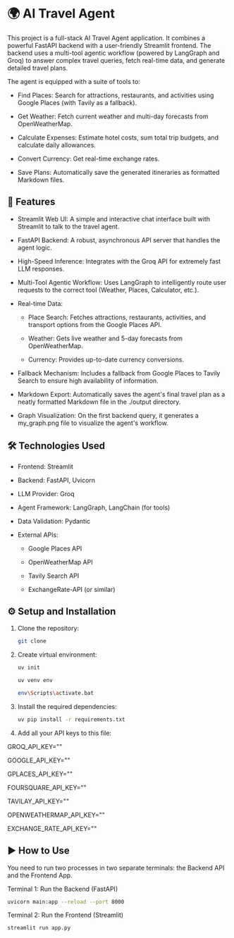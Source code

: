 # 🌍 AI Travel Agent

This project is a full-stack AI Travel Agent application. It combines a powerful FastAPI backend with a user-friendly Streamlit frontend. The backend uses a multi-tool agentic workflow (powered by LangGraph and Groq) to answer complex travel queries, fetch real-time data, and generate detailed travel plans.

The agent is equipped with a suite of tools to:

- Find Places: Search for attractions, restaurants, and activities using Google Places (with Tavily as a fallback).

- Get Weather: Fetch current weather and multi-day forecasts from OpenWeatherMap.

- Calculate Expenses: Estimate hotel costs, sum total trip budgets, and calculate daily allowances.

- Convert Currency: Get real-time exchange rates.

- Save Plans: Automatically save the generated itineraries as formatted Markdown files.

## 🚀 Features

- Streamlit Web UI: A simple and interactive chat interface built with Streamlit to talk to the travel agent.

- FastAPI Backend: A robust, asynchronous API server that handles the agent logic.

- High-Speed Inference: Integrates with the Groq API for extremely fast LLM responses.

- Multi-Tool Agentic Workflow: Uses LangGraph to intelligently route user requests to the correct tool (Weather, Places, Calculator, etc.).

- Real-time Data:

   - Place Search: Fetches attractions, restaurants, activities, and transport options from the Google Places API.

   - Weather: Gets live weather and 5-day forecasts from OpenWeatherMap.

   - Currency: Provides up-to-date currency conversions.

- Fallback Mechanism: Includes a fallback from Google Places to Tavily Search to ensure high availability of information.

- Markdown Export: Automatically saves the agent's final travel plan as a neatly formatted Markdown file in the ./output directory.

- Graph Visualization: On the first backend query, it generates a my_graph.png file to visualize the agent's workflow.

## 🛠️ Technologies Used

- Frontend: Streamlit

- Backend: FastAPI, Uvicorn

- LLM Provider: Groq

- Agent Framework: LangGraph, LangChain (for tools)

- Data Validation: Pydantic

- External APIs:

    - Google Places API

    - OpenWeatherMap API

    - Tavily Search API

    - ExchangeRate-API (or similar)

## ⚙️ Setup and Installation

1. Clone the repository:

   ```bash
   git clone
   ```
2. Create virtual environment:

   ```bash
   uv init
   ```

   ```bash
   uv venv env
   ```

   ```bash
   env\Scripts\activate.bat
   ```

3. Install the required dependencies:

   ```bash
   uv pip install -r requirements.txt
   ```

4. Add all your API keys to this file:

GROQ_API_KEY=""

GOOGLE_API_KEY=""

GPLACES_API_KEY=""

FOURSQUARE_API_KEY=""

TAVILAY_API_KEY=""

OPENWEATHERMAP_API_KEY=""

EXCHANGE_RATE_API_KEY=""

## ▶️ How to Use

You need to run two processes in two separate terminals: the Backend API and the Frontend App.

Terminal 1: Run the Backend (FastAPI)

```bash
uvicorn main:app --reload --port 8000
```

Terminal 2: Run the Frontend (Streamlit)

```bash
streamlit run app.py
```









